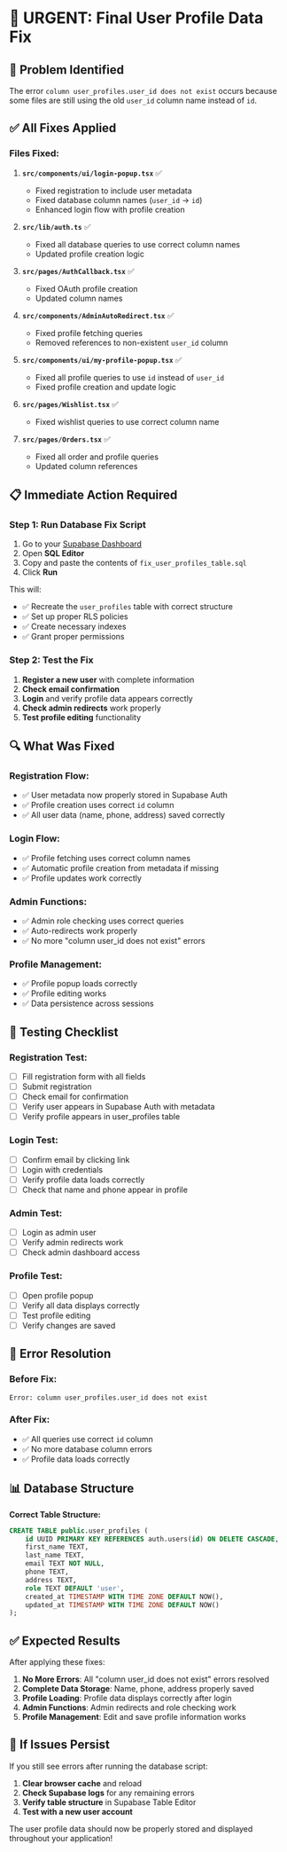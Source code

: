 # 🚨 URGENT: Final User Profile Data Fix

## 🎯 **Problem Identified**
The error `column user_profiles.user_id does not exist` occurs because some files are still using the old `user_id` column name instead of `id`.

## ✅ **All Fixes Applied**

### **Files Fixed:**

1. **`src/components/ui/login-popup.tsx`** ✅
   - Fixed registration to include user metadata
   - Fixed database column names (`user_id` → `id`)
   - Enhanced login flow with profile creation

2. **`src/lib/auth.ts`** ✅
   - Fixed all database queries to use correct column names
   - Updated profile creation logic

3. **`src/pages/AuthCallback.tsx`** ✅
   - Fixed OAuth profile creation
   - Updated column names

4. **`src/components/AdminAutoRedirect.tsx`** ✅
   - Fixed profile fetching queries
   - Removed references to non-existent `user_id` column

5. **`src/components/ui/my-profile-popup.tsx`** ✅
   - Fixed all profile queries to use `id` instead of `user_id`
   - Fixed profile creation and update logic

6. **`src/pages/Wishlist.tsx`** ✅
   - Fixed wishlist queries to use correct column name

7. **`src/pages/Orders.tsx`** ✅
   - Fixed all order and profile queries
   - Updated column references

## 📋 **Immediate Action Required**

### **Step 1: Run Database Fix Script**
1. Go to your [Supabase Dashboard](https://supabase.com/dashboard)
2. Open **SQL Editor**
3. Copy and paste the contents of `fix_user_profiles_table.sql`
4. Click **Run**

This will:
- ✅ Recreate the `user_profiles` table with correct structure
- ✅ Set up proper RLS policies
- ✅ Create necessary indexes
- ✅ Grant proper permissions

### **Step 2: Test the Fix**
1. **Register a new user** with complete information
2. **Check email confirmation**
3. **Login** and verify profile data appears correctly
4. **Check admin redirects** work properly
5. **Test profile editing** functionality

## 🔍 **What Was Fixed**

### **Registration Flow:**
- ✅ User metadata now properly stored in Supabase Auth
- ✅ Profile creation uses correct `id` column
- ✅ All user data (name, phone, address) saved correctly

### **Login Flow:**
- ✅ Profile fetching uses correct column names
- ✅ Automatic profile creation from metadata if missing
- ✅ Profile updates work correctly

### **Admin Functions:**
- ✅ Admin role checking uses correct queries
- ✅ Auto-redirects work properly
- ✅ No more "column user_id does not exist" errors

### **Profile Management:**
- ✅ Profile popup loads correctly
- ✅ Profile editing works
- ✅ Data persistence across sessions

## 🧪 **Testing Checklist**

### **Registration Test:**
- [ ] Fill registration form with all fields
- [ ] Submit registration
- [ ] Check email for confirmation
- [ ] Verify user appears in Supabase Auth with metadata
- [ ] Verify profile appears in user_profiles table

### **Login Test:**
- [ ] Confirm email by clicking link
- [ ] Login with credentials
- [ ] Verify profile data loads correctly
- [ ] Check that name and phone appear in profile

### **Admin Test:**
- [ ] Login as admin user
- [ ] Verify admin redirects work
- [ ] Check admin dashboard access

### **Profile Test:**
- [ ] Open profile popup
- [ ] Verify all data displays correctly
- [ ] Test profile editing
- [ ] Verify changes are saved

## 🚨 **Error Resolution**

### **Before Fix:**
```
Error: column user_profiles.user_id does not exist
```

### **After Fix:**
- ✅ All queries use correct `id` column
- ✅ No more database column errors
- ✅ Profile data loads correctly

## 📊 **Database Structure**

**Correct Table Structure:**
```sql
CREATE TABLE public.user_profiles (
    id UUID PRIMARY KEY REFERENCES auth.users(id) ON DELETE CASCADE,
    first_name TEXT,
    last_name TEXT,
    email TEXT NOT NULL,
    phone TEXT,
    address TEXT,
    role TEXT DEFAULT 'user',
    created_at TIMESTAMP WITH TIME ZONE DEFAULT NOW(),
    updated_at TIMESTAMP WITH TIME ZONE DEFAULT NOW()
);
```

## ✅ **Expected Results**

After applying these fixes:

1. **No More Errors**: All "column user_id does not exist" errors resolved
2. **Complete Data Storage**: Name, phone, address properly saved
3. **Profile Loading**: Profile data displays correctly after login
4. **Admin Functions**: Admin redirects and role checking work
5. **Profile Management**: Edit and save profile information works

## 🔧 **If Issues Persist**

If you still see errors after running the database script:

1. **Clear browser cache** and reload
2. **Check Supabase logs** for any remaining errors
3. **Verify table structure** in Supabase Table Editor
4. **Test with a new user account**

The user profile data should now be properly stored and displayed throughout your application!
